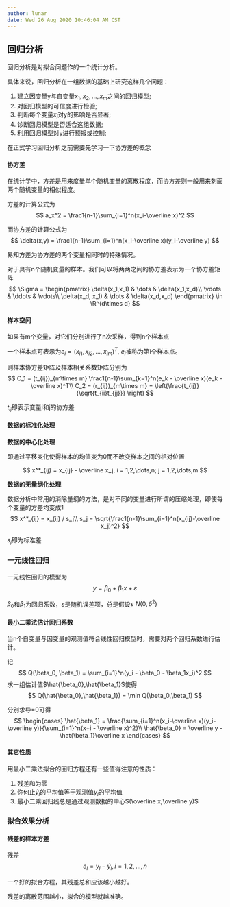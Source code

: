 ```yaml
---
author: lunar
date: Wed 26 Aug 2020 10:46:04 AM CST
---
```


## 回归分析

回归分析是对拟合问题作的一个统计分析。

具体来说，回归分析在一组数据的基础上研究这样几个问题：
1. 建立因变量y与自变量$x_1,x_2,\dots,x_m$之间的回归模型;
2. 对回归模型的可信度进行检验;
3. 判断每个变量$x_i$对y的影响是否显著;
4. 诊断回归模型是否适合这组数据;
5. 利用回归模型对y进行预报或控制;

在正式学习回归分析之前需要先学习一下协方差的概念

#### 协方差

在统计学中，方差是用来度量单个随机变量的离散程度，而协方差则一般用来刻画两个随机变量的相似程度。

方差的计算公式为
$$
a_x^2 = \frac1{n-1}\sum_{i=1}^n(x_i-\overline x)^2
$$

而协方差的计算公式为
$$
\delta(x,y) = \frac1{n-1}\sum_{i=1}^n(x_i-\overline x)(y_i-\overline y)
$$

易知方差为协方差的两个变量相同时的特殊情况。

对于具有n个随机变量的样本。我们可以将两两之间的协方差表示为一个协方差矩阵
$$
\Sigma = \begin{pmatrix}
\delta(x_1,x_1) & \dots & \delta(x_1,x_d)\\
\vdots & \ddots & \vdots\\
\delta(x_d, x_1) & \dots & \delta(x_d,x_d)
\end{pmatrix} \in \R^{d\times d}
$$

#### 样本空间

如果有m个变量，对它们分别进行了n次采样，得到n个样本点

一个样本点可表示为$e_i = (x_{i1}, x_{i2},\dots,x_{im})^T$, $e_i$被称为第i个样本点。

则样本协方差矩阵及样本相关系数矩阵分别为
$$
C_1 = (t_{ij})_{m\times m} \frac1{n-1}\sum_{k=1}^n(e_k - \overline x)(e_k - \overline x)^T\\
C_2 = (r_{ij})_{m\times m} = \left(\frac{t_{ij}}{\sqrt{t_{ii}t_{jj}}} \right)
$$

$t_{ij}$即表示变量i和j的协方差

#### 数据的标准化处理

**数据的中心化处理**

即通过平移变化使得样本的均值变为0而不改变样本之间的相对位置

$$
x^*_{ij} = x_{ij} - \overline x_j, i = 1,2,\dots,n; j = 1,2,\dots,m
$$

**数据的无量纲化处理**

数据分析中常用的消除量纲的方法，是对不同的变量进行所谓的压缩处理，即使每个变量的方差均变成1
$$
x^*_{ij} = x_{ij} / s_j\\
s_j = \sqrt{\frac1{n-1}\sum_{i=1}^n(x_{ij}-\overline x_j)^2}
$$

$s_j$即为标准差

### 一元线性回归

一元线性回归的模型为
$$
y = \beta_0 + \beta_1 x + \varepsilon
$$

$\beta_0$和$\beta_1$为回归系数，$\varepsilon$是随机误差项，总是假设$\varepsilon ~ N(0, \delta^2)$

#### 最小二乘法估计回归系数

当n个自变量与因变量的观测值符合线性回归模型时，需要对两个回归系数进行估计。

记
$$
Q(\beta_0, \beta_1) = \sum_{i=1}^n(y_i - \beta_0 - \beta_1x_i)^2
$$
求一组估计值$\hat{\beta_0},\hat{\beta_1}$使得
$$
Q(\hat{\beta_0},\hat{\beta_1}) = \min Q(\beta_0,\beta_1)
$$

分别求导=0可得
$$
\begin{cases}
\hat{\beta_1} = \frac{\sum_{i=1}^n(x_i-\overline x)(y_i-\overline y)}{\sum_{i=1}^n(x+i - \overline x)^2}\\
\hat{\beta_0} = \overline y - \hat{\beta_1}\overline x
\end{cases}
$$

#### 其它性质

用最小二乘法拟合的回归方程还有一些值得注意的性质：
1. 残差和为零
2. 你何止$\hat y_i$的平均值等于观测值$y_i$的平均值
3. 最小二乘回归线总是通过观测数据的中心$(\overline x,\overline y)$

### 拟合效果分析

#### 残差的样本方差

残差
$$
e_i = y_i - \hat{y}_i, i = 1,2,\dots,n
$$

一个好的拟合方程，其残差总和应该越小越好。

残差的离散范围越小，拟合的模型就越准确。


